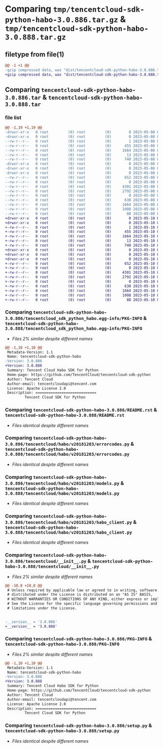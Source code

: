 # Comparing `tmp/tencentcloud-sdk-python-habo-3.0.886.tar.gz` & `tmp/tencentcloud-sdk-python-habo-3.0.888.tar.gz`

## filetype from file(1)

```diff
@@ -1 +1 @@
-gzip compressed data, was "dist/tencentcloud-sdk-python-habo-3.0.886.tar", last modified: Mon May  8 03:19:43 2023, max compression
+gzip compressed data, was "dist/tencentcloud-sdk-python-habo-3.0.888.tar", last modified: Wed May 10 02:16:19 2023, max compression
```

## Comparing `tencentcloud-sdk-python-habo-3.0.886.tar` & `tencentcloud-sdk-python-habo-3.0.888.tar`

### file list

```diff
@@ -1,19 +1,19 @@
-drwxr-xr-x   0 root         (0) root         (0)        0 2023-05-08 03:19:43.000000 tencentcloud-sdk-python-habo-3.0.886/
-drwxr-xr-x   0 root         (0) root         (0)        0 2023-05-08 03:19:43.000000 tencentcloud-sdk-python-habo-3.0.886/tencentcloud_sdk_python_habo.egg-info/
--rw-r--r--   0 root         (0) root         (0)        1 2023-05-08 03:19:43.000000 tencentcloud-sdk-python-habo-3.0.886/tencentcloud_sdk_python_habo.egg-info/dependency_links.txt
--rw-r--r--   0 root         (0) root         (0)      455 2023-05-08 03:19:43.000000 tencentcloud-sdk-python-habo-3.0.886/tencentcloud_sdk_python_habo.egg-info/SOURCES.txt
--rw-r--r--   0 root         (0) root         (0)     1664 2023-05-08 03:19:43.000000 tencentcloud-sdk-python-habo-3.0.886/tencentcloud_sdk_python_habo.egg-info/PKG-INFO
--rw-r--r--   0 root         (0) root         (0)       13 2023-05-08 03:19:43.000000 tencentcloud-sdk-python-habo-3.0.886/tencentcloud_sdk_python_habo.egg-info/top_level.txt
--rw-r--r--   0 root         (0) root         (0)      740 2023-05-08 03:19:43.000000 tencentcloud-sdk-python-habo-3.0.886/README.rst
-drwxr-xr-x   0 root         (0) root         (0)        0 2023-05-08 03:19:43.000000 tencentcloud-sdk-python-habo-3.0.886/tencentcloud/
-drwxr-xr-x   0 root         (0) root         (0)        0 2023-05-08 03:19:43.000000 tencentcloud-sdk-python-habo-3.0.886/tencentcloud/habo/
-drwxr-xr-x   0 root         (0) root         (0)        0 2023-05-08 03:19:43.000000 tencentcloud-sdk-python-habo-3.0.886/tencentcloud/habo/v20181203/
--rw-r--r--   0 root         (0) root         (0)      652 2023-05-08 03:19:43.000000 tencentcloud-sdk-python-habo-3.0.886/tencentcloud/habo/v20181203/errorcodes.py
--rw-r--r--   0 root         (0) root         (0)        0 2023-05-08 03:19:43.000000 tencentcloud-sdk-python-habo-3.0.886/tencentcloud/habo/v20181203/__init__.py
--rw-r--r--   0 root         (0) root         (0)     4301 2023-05-08 03:19:43.000000 tencentcloud-sdk-python-habo-3.0.886/tencentcloud/habo/v20181203/models.py
--rw-r--r--   0 root         (0) root         (0)     2792 2023-05-08 03:19:43.000000 tencentcloud-sdk-python-habo-3.0.886/tencentcloud/habo/v20181203/habo_client.py
--rw-r--r--   0 root         (0) root         (0)        0 2023-05-08 03:19:43.000000 tencentcloud-sdk-python-habo-3.0.886/tencentcloud/habo/__init__.py
--rw-r--r--   0 root         (0) root         (0)      630 2023-05-08 03:19:43.000000 tencentcloud-sdk-python-habo-3.0.886/tencentcloud/__init__.py
--rw-r--r--   0 root         (0) root         (0)     1664 2023-05-08 03:19:43.000000 tencentcloud-sdk-python-habo-3.0.886/PKG-INFO
--rw-r--r--   0 root         (0) root         (0)     1008 2023-05-08 03:19:43.000000 tencentcloud-sdk-python-habo-3.0.886/setup.py
--rw-r--r--   0 root         (0) root         (0)       88 2023-05-08 03:19:43.000000 tencentcloud-sdk-python-habo-3.0.886/setup.cfg
+drwxr-xr-x   0 root         (0) root         (0)        0 2023-05-10 02:16:19.000000 tencentcloud-sdk-python-habo-3.0.888/
+drwxr-xr-x   0 root         (0) root         (0)        0 2023-05-10 02:16:19.000000 tencentcloud-sdk-python-habo-3.0.888/tencentcloud_sdk_python_habo.egg-info/
+-rw-r--r--   0 root         (0) root         (0)        1 2023-05-10 02:16:19.000000 tencentcloud-sdk-python-habo-3.0.888/tencentcloud_sdk_python_habo.egg-info/dependency_links.txt
+-rw-r--r--   0 root         (0) root         (0)      455 2023-05-10 02:16:19.000000 tencentcloud-sdk-python-habo-3.0.888/tencentcloud_sdk_python_habo.egg-info/SOURCES.txt
+-rw-r--r--   0 root         (0) root         (0)     1664 2023-05-10 02:16:19.000000 tencentcloud-sdk-python-habo-3.0.888/tencentcloud_sdk_python_habo.egg-info/PKG-INFO
+-rw-r--r--   0 root         (0) root         (0)       13 2023-05-10 02:16:19.000000 tencentcloud-sdk-python-habo-3.0.888/tencentcloud_sdk_python_habo.egg-info/top_level.txt
+-rw-r--r--   0 root         (0) root         (0)      740 2023-05-10 02:16:19.000000 tencentcloud-sdk-python-habo-3.0.888/README.rst
+drwxr-xr-x   0 root         (0) root         (0)        0 2023-05-10 02:16:19.000000 tencentcloud-sdk-python-habo-3.0.888/tencentcloud/
+drwxr-xr-x   0 root         (0) root         (0)        0 2023-05-10 02:16:19.000000 tencentcloud-sdk-python-habo-3.0.888/tencentcloud/habo/
+drwxr-xr-x   0 root         (0) root         (0)        0 2023-05-10 02:16:19.000000 tencentcloud-sdk-python-habo-3.0.888/tencentcloud/habo/v20181203/
+-rw-r--r--   0 root         (0) root         (0)      652 2023-05-10 02:16:19.000000 tencentcloud-sdk-python-habo-3.0.888/tencentcloud/habo/v20181203/errorcodes.py
+-rw-r--r--   0 root         (0) root         (0)        0 2023-05-10 02:16:19.000000 tencentcloud-sdk-python-habo-3.0.888/tencentcloud/habo/v20181203/__init__.py
+-rw-r--r--   0 root         (0) root         (0)     4301 2023-05-10 02:16:19.000000 tencentcloud-sdk-python-habo-3.0.888/tencentcloud/habo/v20181203/models.py
+-rw-r--r--   0 root         (0) root         (0)     2792 2023-05-10 02:16:19.000000 tencentcloud-sdk-python-habo-3.0.888/tencentcloud/habo/v20181203/habo_client.py
+-rw-r--r--   0 root         (0) root         (0)        0 2023-05-10 02:16:19.000000 tencentcloud-sdk-python-habo-3.0.888/tencentcloud/habo/__init__.py
+-rw-r--r--   0 root         (0) root         (0)      630 2023-05-10 02:16:19.000000 tencentcloud-sdk-python-habo-3.0.888/tencentcloud/__init__.py
+-rw-r--r--   0 root         (0) root         (0)     1664 2023-05-10 02:16:19.000000 tencentcloud-sdk-python-habo-3.0.888/PKG-INFO
+-rw-r--r--   0 root         (0) root         (0)     1008 2023-05-10 02:16:19.000000 tencentcloud-sdk-python-habo-3.0.888/setup.py
+-rw-r--r--   0 root         (0) root         (0)       88 2023-05-10 02:16:19.000000 tencentcloud-sdk-python-habo-3.0.888/setup.cfg
```

### Comparing `tencentcloud-sdk-python-habo-3.0.886/tencentcloud_sdk_python_habo.egg-info/PKG-INFO` & `tencentcloud-sdk-python-habo-3.0.888/tencentcloud_sdk_python_habo.egg-info/PKG-INFO`

 * *Files 2% similar despite different names*

```diff
@@ -1,10 +1,10 @@
 Metadata-Version: 1.1
 Name: tencentcloud-sdk-python-habo
-Version: 3.0.886
+Version: 3.0.888
 Summary: Tencent Cloud Habo SDK for Python
 Home-page: https://github.com/TencentCloud/tencentcloud-sdk-python
 Author: Tencent Cloud
 Author-email: tencentcloudapi@tencent.com
 License: Apache License 2.0
 Description: ============================
         Tencent Cloud SDK for Python
```

### Comparing `tencentcloud-sdk-python-habo-3.0.886/README.rst` & `tencentcloud-sdk-python-habo-3.0.888/README.rst`

 * *Files identical despite different names*

### Comparing `tencentcloud-sdk-python-habo-3.0.886/tencentcloud/habo/v20181203/errorcodes.py` & `tencentcloud-sdk-python-habo-3.0.888/tencentcloud/habo/v20181203/errorcodes.py`

 * *Files identical despite different names*

### Comparing `tencentcloud-sdk-python-habo-3.0.886/tencentcloud/habo/v20181203/models.py` & `tencentcloud-sdk-python-habo-3.0.888/tencentcloud/habo/v20181203/models.py`

 * *Files identical despite different names*

### Comparing `tencentcloud-sdk-python-habo-3.0.886/tencentcloud/habo/v20181203/habo_client.py` & `tencentcloud-sdk-python-habo-3.0.888/tencentcloud/habo/v20181203/habo_client.py`

 * *Files identical despite different names*

### Comparing `tencentcloud-sdk-python-habo-3.0.886/tencentcloud/__init__.py` & `tencentcloud-sdk-python-habo-3.0.888/tencentcloud/__init__.py`

 * *Files 2% similar despite different names*

```diff
@@ -10,8 +10,8 @@
 # Unless required by applicable law or agreed to in writing, software
 # distributed under the License is distributed on an "AS IS" BASIS,
 # WITHOUT WARRANTIES OR CONDITIONS OF ANY KIND, either express or implied.
 # See the License for the specific language governing permissions and
 # limitations under the License.
 
 
-__version__ = '3.0.886'
+__version__ = '3.0.888'
```

### Comparing `tencentcloud-sdk-python-habo-3.0.886/PKG-INFO` & `tencentcloud-sdk-python-habo-3.0.888/PKG-INFO`

 * *Files 2% similar despite different names*

```diff
@@ -1,10 +1,10 @@
 Metadata-Version: 1.1
 Name: tencentcloud-sdk-python-habo
-Version: 3.0.886
+Version: 3.0.888
 Summary: Tencent Cloud Habo SDK for Python
 Home-page: https://github.com/TencentCloud/tencentcloud-sdk-python
 Author: Tencent Cloud
 Author-email: tencentcloudapi@tencent.com
 License: Apache License 2.0
 Description: ============================
         Tencent Cloud SDK for Python
```

### Comparing `tencentcloud-sdk-python-habo-3.0.886/setup.py` & `tencentcloud-sdk-python-habo-3.0.888/setup.py`

 * *Files identical despite different names*

